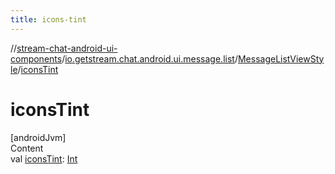 ```yaml
---
title: icons-tint
---
```

//[stream-chat-android-ui-components](../../../index.md)/[io.getstream.chat.android.ui.message.list](../index.md)/[MessageListViewStyle](index.md)/[iconsTint](iconsTint.md)



# iconsTint  
[androidJvm]  
Content  
val [iconsTint](iconsTint.md): [Int](https://kotlinlang.org/api/latest/jvm/stdlib/kotlin/-int/index.html)  



